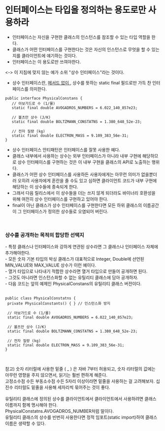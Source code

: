 <h1>인터페이스는 타입을 정의하는 용도로만 사용하라</h1>

 - 인터페이스는 자신을 구현한 클래스의 인스턴스를 참조할 수 있는 타입 역할을 한다.<br/>
 - 클래스가 어떤 인터페이스를 구현한다는 것은 자신의 인스턴스로 무엇을 할 수 있는지를 클라이언트에 얘기하는 것이다.<br/>
 - 인터페이스는 이 용도로만 쓰여야한다.<br/>

 <-> 이 지침에 맞지 않는 예가 소위 "상수 인터페이스"라는 것이다.<br/>
 - 상수 인터페이스란, <u>메서드 없이 </u>, 상수를 뜻하는 static final 필드로만 가득 찬 인터페이스를 의미한다.<br/>
 
 ```
 public interface PhysicalConstans {
    // 아보가드로 수 (1/몰) 
    static final double AVOGADROS_NUMBERS = 6.022_140_857e23;

    // 볼츠만 상수 (J/K) 
    static final double BOLTZMANN_CONSTATNS = 1.380_648_52e-23;

    // 전자 질량 (kg)
    static final double ELECTRON_MASS = 9.109_383_56e-31;
}
```
- 상수 인터페이스 안티패턴은 인터페이스를 잘못 사용한 예다.<br/>
- 클래스 내부에서 사용하는 상수는 외부 인터페이스가 아니라 내부 구현에 해당하므로 상수 인터페이스를 구현하는 것은 이 내부 구현을 클래스의 API로 노출하는 행위다.<br/>
- 클래스가 어떤 상수 인터페이스를 사용하든 사용자에게는 아무런 의미가 없을뿐더러 오히려 사용자에게 혼란을 줄 수도 있고 심하면 클라이언트 코드가 내부 구현에 해당하는 이 상수들에 종속되게 한다.
- 그래서 다음 릴리스에서 이 상수들을 더는 쓰지 않게 되더라도 바이너리 호환성을 위해 여전히 상수 인터페이스를 구현하고 있어야 한다.<br/>
- final이 아닌 클래스가 상수 인터페이스를 구현한다면 모든 하위 클래스의 이름공간이 그 인터페이스가 정의한 상수들로 오염되어 버린다.<br/>

<br/>
<h3> 상수를 공개하는 목적의 합당한 선택지</h3>
- 특정 클래스나 인터페이스와 강하게 연관된 상수라면 그 클래스나 인터페이스 자체에 추가해야한다.<br/>
- 모든 숫자 기본 타입의 박싱 클래스가 대표적으로 Integer, Double에 선언된 MIN_VALUE와 MAX_VALUE 상수가 이런 예이다.<br/>
- 열거 타입으로 나타내기 적합한 상수라면 열거 타입으로 만들어 공개하면 된다.<br/>
- 그것도 아니라면 인스턴스화할 수 없는 유틸리티 클래스에 담아 공개하자.<br/>
- 다음 코드는 앞의 예제인 PhysicalConstans의 유틸리티 클래스 버전이다.<br/>
<br/>

```
public class PhysicalConstatns {
 private PhysicalConstants() { } // 인스턴스화 방지 

 // 아보가드로 수 (1/몰) 
 static final double AVOGADROS_NUMBERS = 6.022_140_857e23;

 // 볼츠만 상수 (J/K) 
 static final double BOLTZMANN_CONSTATNS = 1.380_648_52e-23;

 // 전자 질량 (kg)
 static final double ELECTRON_MASS = 9.109_383_56e-31;
}
```
<br/>

참고) 숫자 리터럴에 사용한 밑줄 ( _ ) 은 자바 7부터 허용되고, 숫자 리터럴의 값에는 아무런 영향을 주지 않으면서, 읽기는 훨씬 편하게 해준다.<br/>
고정소수점 수든 부동소수점 수든 5자리 이상이라면 밑줄을 사용하는 걸 고려해보자. 십진수 리터럴도 밑줄을 사용해 세자리씩 묶어주는 것이 좋다.<br/>
<br/>
유틸리티 클래스에 정의된 상수를 클라이언트에서 클라이언트에서 사용하려면 클래스 이름까지 함께 명시해야 한다.<br/>
PhysicalConstatns.AVOGADROS_NUMBER처럼 말이다. <br/>
유틸리티 클래스의 상수를 빈번히 사용한다면 정적 임포트(static import)하여 클래스 이름은 생략할 수 있다.<br/>



